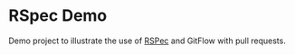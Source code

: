 # RSpec Demo

Demo project to illustrate the use of [RSPec](http://rspec.info) and GitFlow with pull requests.
